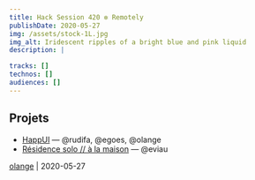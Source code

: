 ```yaml
---
title: Hack Session 420 ✼ Remotely
publishDate: 2020-05-27
img: /assets/stock-1L.jpg
img_alt: Iridescent ripples of a bright blue and pink liquid
description: |

tracks: []
technos: []
audiences: []
---
```


## Projets

* [HappUI](https://github.com/gongfuio/happui) — @rudifa, @egoes, @olange 
* [Résidence solo // à la maison](https://github.com/eviau/residencesolo) — @eviau

[olange](https://github.com/olange) | 2020-05-27


